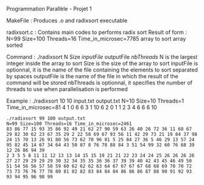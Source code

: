 Programmation Parallèle - Projet 1

MakeFile :
    Produces .o and radixsort executable 

radixsort.c :
    Contains main codes to performs radix sort
    Result of form : 
        N=99 Size=100 Threads=16 Time_in_microsec=7785
        array to sort
        array sorted

Command :
    ./radixsort N Size *inputFile* outputFile *nbThreads*
    N is the largest integer inside the array to sort 
    Size is the size of the array to sort
    inputFile is optionnal, it is the name of the file containing the elements to sort separated by spaces 
    outputFile is the name of the file in which the result of the command will be stored 
    nbThreads is optionnal, it specifies the number of threads to use when parallelisation is performed

Example : 
    ./radixsort 10 10 input.txt output.txt
    N=10 Size=10 Threads=1 Time_in_microsec=81
    4 1 0 6 6 3 1 10 6 2 
    0 1 1 2 3 4 6 6 6 10

    ./radixsort 99 100 output.txt
    N=99 Size=100 Threads=16 Time_in_microsec=2461
    83 86 77 15 93 35 86 92 49 21 62 27 90 59 63 26 40 26 72 36 11 68 67 29 82 30 62 23 67 35 29 2 22 58 69 67 93 56 11 42 29 73 21 19 84 37 98 24 15 70 13 26 91 80 56 73 62 70 96 81 5 25 84 27 36 5 46 29 13 57 24 95 82 45 14 67 34 64 43 50 87 8 76 78 88 84 3 51 54 99 32 60 76 68 39 12 26 86 94 39 
    2 3 5 5 8 11 11 12 13 13 14 15 15 19 21 21 22 23 24 24 25 26 26 26 26 27 27 29 29 29 29 30 32 34 35 35 36 36 37 39 39 40 42 43 45 46 49 50 51 54 56 56 57 58 59 60 62 62 62 63 64 67 67 67 67 68 68 69 70 70 72 73 73 76 76 77 78 80 81 82 82 83 84 84 84 86 86 86 87 88 90 91 92 93 93 94 95 96 98 99 

